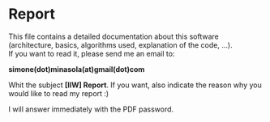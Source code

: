 # Report  
This file contains a detailed documentation about this software (architecture, basics, algorithms used, explanation of the code, ...).   
If you want to read it, please send me an email to:  
  
**simone(dot)minasola(at)gmail(dot)com**  
  
Whit the subject **[IIW] Report**.
If you want, also indicate the reason why you would like to read my report :)  

I will answer immediately with the PDF password.
